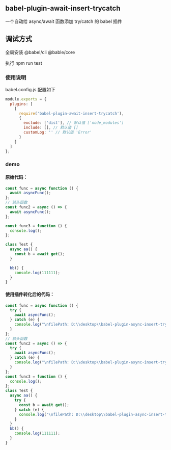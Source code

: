 ## babel-plugin-await-insert-trycatch

一个自动给 async/await 函数添加 try/catch 的 babel 插件

## 调试方式

全局安装 @babel/cli @bable/core 

执行 npm run test

### 使用说明

babel.config.js 配置如下

```javascript
module.exports = {
  plugins: [
    [
      require('babel-plugin-await-insert-trycatch'),
      {
        exclude: ['dist'], // 默认值 ['node_modules']
        include: [], // 默认值 []
        customLog: '' // 默认值 'Error'
      }
    ]
  ]
};
```

### demo

#### 原始代码：

```javascript
const func = async function () {
  await asyncFunc();
};
// 箭头函数
const func2 = async () => {
  await asyncFunc();
};

const func3 = function () {
  console.log();
};

class Test {
  async aa() {
    const b = await get();
  }

  bb() {
    console.log(111111);
  }
}

```

#### 使用插件转化后的代码：

```javascript
const func = async function () {
  try {
    await asyncFunc();
  } catch (e) {
    console.log("\nfilePath: D:\\desktop\\babel-plugin-async-insert-trycatch\\src\\test.js\nfuncName: func\nError:", e);
  }
};
// 箭头函数
const func2 = async () => {
  try {
    await asyncFunc();
  } catch (e) {
    console.log("\nfilePath: D:\\desktop\\babel-plugin-async-insert-trycatch\\src\\test.js\nfuncName: func2\nError:", e);
  }
};
const func3 = function () {
  console.log();
};
class Test {
  async aa() {
    try {
      const b = await get();
    } catch (e) {
      console.log("\nfilePath: D:\\desktop\\babel-plugin-async-insert-trycatch\\src\\test.js\nfuncName: get\nError:", e);
    }
  }
  bb() {
    console.log(111111);
  }
}
```
